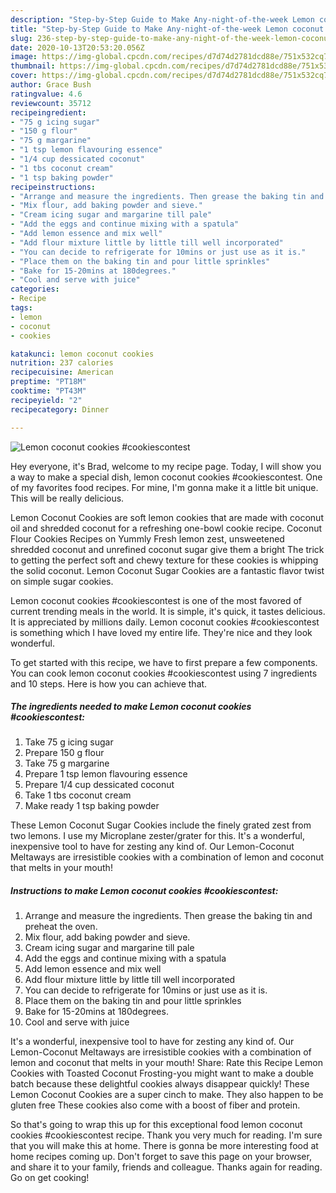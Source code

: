 ```yaml
---
description: "Step-by-Step Guide to Make Any-night-of-the-week Lemon coconut cookies #cookiescontest"
title: "Step-by-Step Guide to Make Any-night-of-the-week Lemon coconut cookies #cookiescontest"
slug: 236-step-by-step-guide-to-make-any-night-of-the-week-lemon-coconut-cookies-cookiescontest
date: 2020-10-13T20:53:20.056Z
image: https://img-global.cpcdn.com/recipes/d7d74d2781dcd88e/751x532cq70/lemon-coconut-cookies-cookiescontest-recipe-main-photo.jpg
thumbnail: https://img-global.cpcdn.com/recipes/d7d74d2781dcd88e/751x532cq70/lemon-coconut-cookies-cookiescontest-recipe-main-photo.jpg
cover: https://img-global.cpcdn.com/recipes/d7d74d2781dcd88e/751x532cq70/lemon-coconut-cookies-cookiescontest-recipe-main-photo.jpg
author: Grace Bush
ratingvalue: 4.6
reviewcount: 35712
recipeingredient:
- "75 g icing sugar"
- "150 g flour"
- "75 g margarine"
- "1 tsp lemon flavouring essence"
- "1/4 cup dessicated coconut"
- "1 tbs coconut cream"
- "1 tsp baking powder"
recipeinstructions:
- "Arrange and measure the ingredients. Then grease the baking tin and preheat the oven."
- "Mix flour, add baking powder and sieve."
- "Cream icing sugar and margarine till pale"
- "Add the eggs and continue mixing with a spatula"
- "Add lemon essence and mix well"
- "Add flour mixture little by little till well incorporated"
- "You can decide to refrigerate for 10mins or just use as it is."
- "Place them on the baking tin and pour little sprinkles"
- "Bake for 15-20mins at 180degrees."
- "Cool and serve with juice"
categories:
- Recipe
tags:
- lemon
- coconut
- cookies

katakunci: lemon coconut cookies 
nutrition: 237 calories
recipecuisine: American
preptime: "PT18M"
cooktime: "PT43M"
recipeyield: "2"
recipecategory: Dinner

---
```



![Lemon coconut cookies #cookiescontest](https://img-global.cpcdn.com/recipes/d7d74d2781dcd88e/751x532cq70/lemon-coconut-cookies-cookiescontest-recipe-main-photo.jpg)

Hey everyone, it's Brad, welcome to my recipe page. Today, I will show you a way to make a special dish, lemon coconut cookies #cookiescontest. One of my favorites food recipes. For mine, I'm gonna make it a little bit unique. This will be really delicious.

Lemon Coconut Cookies are soft lemon cookies that are made with coconut oil and shredded coconut for a refreshing one-bowl cookie recipe. Coconut Flour Cookies Recipes on Yummly Fresh lemon zest, unsweetened shredded coconut and unrefined coconut sugar give them a bright The trick to getting the perfect soft and chewy texture for these cookies is whipping the solid coconut. Lemon Coconut Sugar Cookies are a fantastic flavor twist on simple sugar cookies.

Lemon coconut cookies #cookiescontest is one of the most favored of current trending meals in the world. It is simple, it's quick, it tastes delicious. It is appreciated by millions daily. Lemon coconut cookies #cookiescontest is something which I have loved my entire life. They're nice and they look wonderful.


To get started with this recipe, we have to first prepare a few components. You can cook lemon coconut cookies #cookiescontest using 7 ingredients and 10 steps. Here is how you can achieve that.

<!--inarticleads1-->

##### The ingredients needed to make Lemon coconut cookies #cookiescontest:

1. Take 75 g icing sugar
1. Prepare 150 g flour
1. Take 75 g margarine
1. Prepare 1 tsp lemon flavouring essence
1. Prepare 1/4 cup dessicated coconut
1. Take 1 tbs coconut cream
1. Make ready 1 tsp baking powder


These Lemon Coconut Sugar Cookies include the finely grated zest from two lemons. I use my Microplane zester/grater for this. It&#39;s a wonderful, inexpensive tool to have for zesting any kind of. Our Lemon-Coconut Meltaways are irresistible cookies with a combination of lemon and coconut that melts in your mouth! 

<!--inarticleads2-->

##### Instructions to make Lemon coconut cookies #cookiescontest:

1. Arrange and measure the ingredients. Then grease the baking tin and preheat the oven.
1. Mix flour, add baking powder and sieve.
1. Cream icing sugar and margarine till pale
1. Add the eggs and continue mixing with a spatula
1. Add lemon essence and mix well
1. Add flour mixture little by little till well incorporated
1. You can decide to refrigerate for 10mins or just use as it is.
1. Place them on the baking tin and pour little sprinkles
1. Bake for 15-20mins at 180degrees.
1. Cool and serve with juice


It&#39;s a wonderful, inexpensive tool to have for zesting any kind of. Our Lemon-Coconut Meltaways are irresistible cookies with a combination of lemon and coconut that melts in your mouth! Share: Rate this Recipe Lemon Cookies with Toasted Coconut Frosting-you might want to make a double batch because these delightful cookies always disappear quickly! These Lemon Coconut Cookies are a super cinch to make. They also happen to be gluten free These cookies also come with a boost of fiber and protein. 

So that's going to wrap this up for this exceptional food lemon coconut cookies #cookiescontest recipe. Thank you very much for reading. I'm sure that you will make this at home. There is gonna be more interesting food at home recipes coming up. Don't forget to save this page on your browser, and share it to your family, friends and colleague. Thanks again for reading. Go on get cooking!
